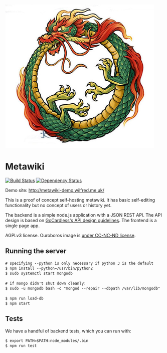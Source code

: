 ![screenshot](binary_files/ouroboros.jpg)

# Metawiki

[![Build Status](https://travis-ci.org/Wilfred/wikicircle.svg?branch=master)](https://travis-ci.org/Wilfred/wikicircle)
[![Dependency Status](https://david-dm.org/wilfred/wikicircle.svg)](https://david-dm.org/wilfred/wikicircle)

Demo site: http://metawiki-demo.wilfred.me.uk/

This is a proof of concept self-hosting metawiki. It has basic
self-editing functionality but no concept of users or history yet.

The backend is a simple node.js application with a JSON REST API. The
API design is based on
[GoCardless's API design guidelines](https://github.com/gocardless/http-api-design/blob/master/README.md). The
frontend is a single page app.

AGPLv3 license. Ouroboros image is [under CC-NC-ND license](https://www.flickr.com/photos/vaxzine/3389513720).

## Running the server

```
# specifying --python is only necessary if python 3 is the default
$ npm install --python=/usr/bin/python2
$ sudo systemctl start mongodb

# if mongo didn't shut down cleanly:
$ sudo -u mongodb bash -c "mongod --repair --dbpath /var/lib/mongodb"

$ npm run load-db
$ npm start
```

## Tests

We have a handful of backend tests, which you can run with:

```
$ export PATH=$PATH:node_modules/.bin
$ npm run test
```
